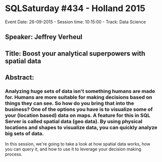 # SQLSaturday #434 - Holland 2015
Event Date: 26-09-2015 - Session time: 10:15:00 - Track: Data Science
## Speaker: Jeffrey Verheul
## Title: Boost your analytical superpowers with spatial data
## Abstract:
### Analyzing huge sets of data isn't something humans are made for. Humans are more suitable for making decisions based on things they can see. So how do you bring that into the business? One of the options you have is to visualize some of your (location based) data on maps. A feature for this in SQL Server is called spatial data (geo data). By using physical locations and shapes to visualize data, you can quickly analyze big sets of data.

In this session, we're going to take a look at how spatial data works, how you can query it, and how to use it to leverage your decision making process.
